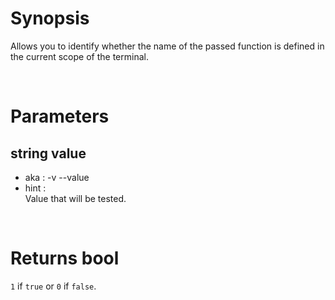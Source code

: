 # Synopsis

Allows you to identify whether the name of the passed function is defined in 
the current scope of the terminal.



&nbsp;

# Parameters

## string value

- aka       : -v --value
- hint      :  
  Value that will be tested.



&nbsp;

# Returns bool

`1` if `true` or `0` if `false`.
